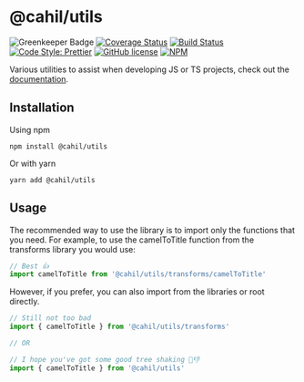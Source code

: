 # @cahil/utils

![Greenkeeper Badge](https://badges.greenkeeper.io/cahilfoley/utils.svg)
[![Coverage Status](https://coveralls.io/repos/github/cahilfoley/utils/badge.svg?branch=master)](https://coveralls.io/github/cahilfoley/utils?branch=master)
[![Build Status](https://travis-ci.org/cahilfoley/utils.svg?branch=master)](https://travis-ci.org/cahilfoley/utils)
[![Code Style: Prettier](https://img.shields.io/badge/code_style-prettier-ff69b4.svg)](https://github.com/prettier/prettier)
[![GitHub license](https://img.shields.io/github/license/cahilfoley/utils.svg)](https://github.com/cahilfoley/utils/blob/master/LICENSE)
[![NPM](https://img.shields.io/npm/v/@cahil/utils.svg)](https://www.npmjs.com/package/@cahil/utils)

Various utilities to assist when developing JS or TS projects, check out the [documentation](https://cahilfoley.github.io/utils/).

## Installation

Using npm

```
npm install @cahil/utils
```

Or with yarn

```
yarn add @cahil/utils
```

## Usage

The recommended way to use the library is to import only the functions that you need. For example, to use the camelToTitle function from the transforms library you would use:

```js
// Best 👍
import camelToTitle from '@cahil/utils/transforms/camelToTitle'
```

However, if you prefer, you can also import from the libraries or root directly.

```js
// Still not too bad
import { camelToTitle } from '@cahil/utils/transforms'

// OR

// I hope you've got some good tree shaking 🌴👎
import { camelToTitle } from '@cahil/utils'
```
